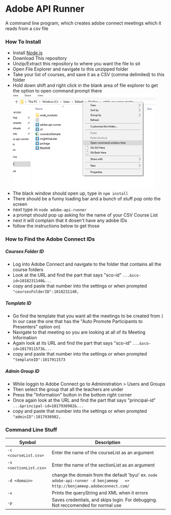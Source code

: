 # Adobe API Runner
A command line program, which creates adobe connect meetings which it reads from a csv file

### How To Install
- Install [Node.js](https://nodejs.org/en/)
- Download This repository
- Unzip/Extract this repository to where you want the file to sit
- Open File Explorer and navigate to this unzipped folder
- Take your list of courses, and save it as a CSV (comma delimited) to this folder
- Hold down shift and right click in the blank area of file explorer to get the option to open command prompt there
![Screen Shot](/Screen%20Shot.png)
- The black window should open up, type in `npm install`
- There should be a funny loading bar and a bunch of stuff pop onto the screen
- next type in `node adobe-api-runner`
- a prompt should pop up asking for the name of your CSV Course List
- next it will complain that it dosen't have any adobe IDs
- follow the instructions below to get those

### How to Find the Adobe Connect IDs
##### Courses Folder ID
- Log into Adobe Connect and navigate to the folder that contains all the course folders
- Look at the URL and find the part that says "sco-id"
`...&sco-id=1018231140&...`
- copy and paste that number into the settings or when prompted
`"coursesFolderID":1018231140,`

##### Template ID
- Go find the template that you want all the meetings to be created from ( In our case the one that has the "Auto Promote Participants to Presenters" option on)
- Navigate to that meeting so you are looking at all of its Meeting Information
- Again look at its URL and find the part that says "sco-id"
`...&sco-id=1017911573&...`
- copy and paste that number into the settings or when prompted
`"templateID":1017911573`


##### Admin Group ID
- While loggin to Adobe Connect go to Administration > Users and Groups
- Then select the group that all the teachers are under
- Press the "Information" button in the bottom right corner
- Once again look at the URL and find the part that says "principal-id" 
`...&principal-id=1017936982&...`
- copy and paste that number into the settings or when prompted
`"adminID":1017936982,`

### Command Line Stuff

Symbol | Description
-------|------------
`-c <courseList.csv>` |  Enter the name of the courseList as an argument
`-s <sectionList.csv>` |  Enter the name of the sectionList as an argument
`-d <domain>` | change the domain from the default 'byui' ex. `node adobe-api-runner -d benjameep   => http://benjameep.adobeconnect.com/`
`-v`   | Prints the queryString and XML when it errors
`-p`   | Saves credentials, and skips login. For debugging. Not reccomended for normal use
